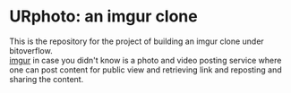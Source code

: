 # URphoto: an imgur clone 
This is the repository for the project of building an imgur clone under bitoverflow.  
[imgur](https://imgur.com/) in case you didn't know is a photo and video posting service where one can post content for public view and retrieving link and reposting and sharing the content.  
